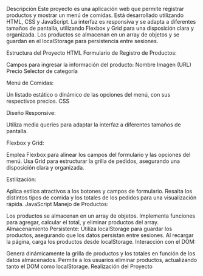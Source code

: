Descripción
Este proyecto es una aplicación web que permite registrar productos y mostrar un menú de comidas. Está desarrollado utilizando HTML, CSS y JavaScript. La interfaz es responsiva y se adapta a diferentes tamaños de pantalla, utilizando Flexbox y Grid para una disposición clara y organizada. Los productos se almacenan en un array de objetos y se guardan en el localStorage para persistencia entre sesiones.

Estructura del Proyecto
HTML
Formulario de Registro de Productos:

Campos para ingresar la información del producto:
Nombre
Imagen (URL)
Precio
Selector de categoría

Menú de Comidas:

Un listado estático o dinámico de las opciones del menú, con sus respectivos precios.
CSS

Diseño Responsive:

Utiliza media queries para adaptar la interfaz a diferentes tamaños de pantalla.

Flexbox y Grid:

Emplea Flexbox para alinear los campos del formulario y las opciones del menú.
Usa Grid para estructurar la grilla de pedidos, asegurando una disposición clara y organizada.

Estilización:

Aplica estilos atractivos a los botones y campos de formulario.
Resalta los distintos tipos de comida y los totales de los pedidos para una visualización rápida.
JavaScript
Manejo de Productos:

Los productos se almacenan en un array de objetos.
Implementa funciones para agregar, calcular el total, y eliminar productos del array.
Almacenamiento Persistente:
Utiliza localStorage para guardar los productos, asegurando que los datos persistan entre sesiones.
Al recargar la página, carga los productos desde localStorage.
Interacción con el DOM:

Genera dinámicamente la grilla de productos y los totales en función de los datos almacenados.
Permite a los usuarios eliminar productos, actualizando tanto el DOM como localStorage.
Realización del Proyecto
